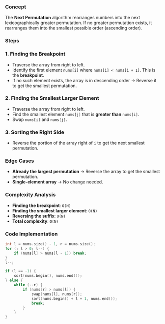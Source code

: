 
### **Concept**
The **Next Permutation** algorithm rearranges numbers into the next lexicographically greater permutation. If no greater permutation exists, it rearranges them into the smallest possible order (ascending order).

### **Steps**
### **1. Finding the Breakpoint**
- Traverse the array from right to left.
- Identify the first element `nums[i]` where `nums[i] < nums[i + 1]`. This is the **breakpoint**.
- If no such element exists, the array is in descending order → Reverse it to get the smallest permutation.

### **2. Finding the Smallest Larger Element**
- Traverse the array from right to left.
- Find the smallest element `nums[j]` that is **greater than** `nums[i]`.
- Swap `nums[i]` and `nums[j]`.

### **3. Sorting the Right Side**
- Reverse the portion of the array right of `i` to get the next smallest permutation.

### **Edge Cases**
- **Already the largest permutation** → Reverse the array to get the smallest permutation.
- **Single-element array** → No change needed.

### **Complexity Analysis**
- **Finding the breakpoint**: `O(N)`
- **Finding the smallest larger element**: `O(N)`
- **Reversing the suffix**: `O(N)`
- **Total complexity**: `O(N)`

### **Code Implementation**
```cpp
int l = nums.size() - 1, r = nums.size();
for (; l > 0; l--) {
    if (nums[l] > nums[l - 1]) break;
}
l--;

if (l == -1) {
    sort(nums.begin(), nums.end());
} else {
    while (--r) {
        if (nums[r] > nums[l]) {
            swap(nums[l], nums[r]);
            sort(nums.begin() + l + 1, nums.end());
            break;
        }
    }
}